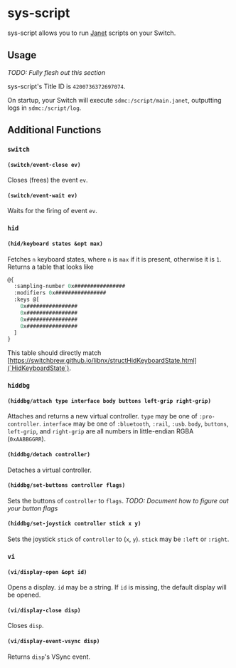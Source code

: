 # sys-script

sys-script allows you to run [Janet](https://janet-lang.org/) scripts on your Switch.

## Usage

_TODO: Fully flesh out this section_

sys-script's Title ID is `4200736372697074`.

On startup, your Switch will execute `sdmc:/script/main.janet`, outputting logs
in `sdmc:/script/log`.

## Additional Functions

### `switch`

#### `(switch/event-close ev)`

Closes (frees) the event `ev`.

#### `(switch/event-wait ev)`

Waits for the firing of event `ev`.

### `hid`

#### `(hid/keyboard states &opt max)`

Fetches `n` keyboard states, where `n` is `max` if it is present, otherwise it
is `1`. Returns a table that looks like

```lisp
@{
  :sampling-number 0x################
  :modifiers 0x################
  :keys @[
    0x################
    0x################
    0x################
    0x################
  ]
}
```

This table should directly match
[https://switchbrew.github.io/libnx/structHidKeyboardState.html](`HidKeyboardState`).

### `hiddbg`

#### `(hiddbg/attach type interface body buttons left-grip right-grip)`

Attaches and returns a new virtual controller. `type` may be one of
`:pro-controller`. `interface` may be one of `:bluetooth`, `:rail`, `:usb`.
`body`, `buttons`, `left-grip`, and `right-grip` are all numbers in
little-endian RGBA (`0xAABBGGRR`).

#### `(hiddbg/detach controller)`

Detaches a virtual controller.

#### `(hiddbg/set-buttons controller flags)`

Sets the buttons of `controller` to `flags`.
_TODO: Document how to figure out your button flags_

#### `(hiddbg/set-joystick controller stick x y)`

Sets the joystick `stick` of `controller` to (`x`, `y`). `stick` may be
`:left` or `:right`.

### `vi`

#### `(vi/display-open &opt id)`

Opens a display. `id` may be a string. If `id` is missing, the default display
will be opened.

#### `(vi/display-close disp)`

Closes `disp`.

#### `(vi/display-event-vsync disp)`

Returns `disp`'s VSync event.
